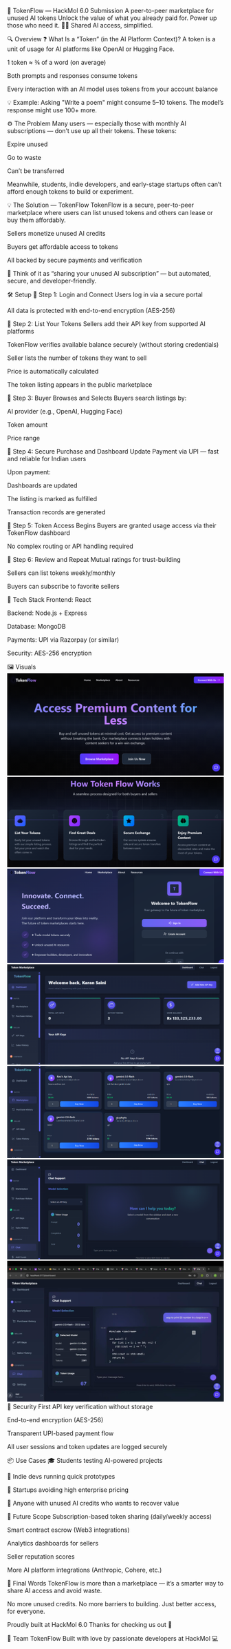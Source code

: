 🚀 TokenFlow — HackMol 6.0 Submission
A peer-to-peer marketplace for unused AI tokens
Unlock the value of what you already paid for. Power up those who need it.
🧠💸 Shared AI access, simplified.

🔍 Overview
❓ What Is a “Token” (in the AI Platform Context)?
A token is a unit of usage for AI platforms like OpenAI or Hugging Face.

1 token ≈ ¾ of a word (on average)

Both prompts and responses consume tokens

Every interaction with an AI model uses tokens from your account balance

💡 Example: Asking "Write a poem" might consume 5–10 tokens. The model’s response might use 100+ more.

⚙ The Problem
Many users — especially those with monthly AI subscriptions — don’t use up all their tokens. These tokens:

Expire unused

Go to waste

Can’t be transferred

Meanwhile, students, indie developers, and early-stage startups often can’t afford enough tokens to build or experiment.

💡 The Solution — TokenFlow
TokenFlow is a secure, peer-to-peer marketplace where users can list unused tokens and others can lease or buy them affordably.

Sellers monetize unused AI credits

Buyers get affordable access to tokens

All backed by secure payments and verification

🎯 Think of it as “sharing your unused AI subscription” — but automated, secure, and developer-friendly.

🛠 Setup
🔹 Step 1: Login and Connect
Users log in via a secure portal

All data is protected with end-to-end encryption (AES-256)

🔹 Step 2: List Your Tokens
Sellers add their API key from supported AI platforms

TokenFlow verifies available balance securely (without storing credentials)

Seller lists the number of tokens they want to sell

Price is automatically calculated

The token listing appears in the public marketplace

🔹 Step 3: Buyer Browses and Selects
Buyers search listings by:

AI provider (e.g., OpenAI, Hugging Face)

Token amount

Price range

🔹 Step 4: Secure Purchase and Dashboard Update
Payment via UPI — fast and reliable for Indian users

Upon payment:

Dashboards are updated

The listing is marked as fulfilled

Transaction records are generated

🔹 Step 5: Token Access Begins
Buyers are granted usage access via their TokenFlow dashboard

No complex routing or API handling required

🔹 Step 6: Review and Repeat
Mutual ratings for trust-building

Sellers can list tokens weekly/monthly

Buyers can subscribe to favorite sellers

🧰 Tech Stack
Frontend: React

Backend: Node.js + Express

Database: MongoDB

Payments: UPI via Razorpay (or similar)

Security: AES-256 encryption

🖼️ Visuals
<img src='visuals\Screenshot 2025-04-11 123250.png'>
<img src='visuals\Screenshot 2025-04-11 123313.png'>
<img src='visuals\Screenshot 2025-04-11 123359.png'>
<img src='visuals\Screenshot 2025-04-11 123444.png'>
<img src='visuals\Screenshot 2025-04-11 123500.png'>
<img src='visuals\Screenshot 2025-04-11 123515.png'>
<img src='visuals\WhatsApp Image 2025-04-11 at 10.47.46_8efe2368.jpg'>
🔐 Security First
API key verification without storage

End-to-end encryption (AES-256)

Transparent UPI-based payment flow

All user sessions and token updates are logged securely

📦 Use Cases
🎓 Students testing AI-powered projects

🧪 Indie devs running quick prototypes

💼 Startups avoiding high enterprise pricing

🧍 Anyone with unused AI credits who wants to recover value

🔮 Future Scope
Subscription-based token sharing (daily/weekly access)

Smart contract escrow (Web3 integrations)

Analytics dashboards for sellers

Seller reputation scores

More AI platform integrations (Anthropic, Cohere, etc.)

🎤 Final Words
TokenFlow is more than a marketplace — it’s a smarter way to share AI access and avoid waste.

No more unused credits.
No more barriers to building.
Just better access, for everyone.

Proudly built at HackMol 6.0
Thanks for checking us out 💙

👥 Team TokenFlow
Built with love by passionate developers at HackMol 💻